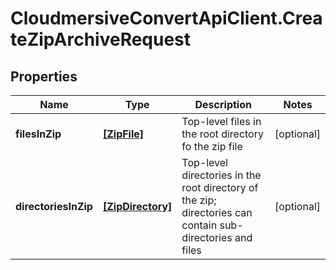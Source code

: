 # CloudmersiveConvertApiClient.CreateZipArchiveRequest

## Properties
Name | Type | Description | Notes
------------ | ------------- | ------------- | -------------
**filesInZip** | [**[ZipFile]**](ZipFile.md) | Top-level files in the root directory fo the zip file | [optional] 
**directoriesInZip** | [**[ZipDirectory]**](ZipDirectory.md) | Top-level directories in the root directory of the zip; directories can contain sub-directories and files | [optional] 


